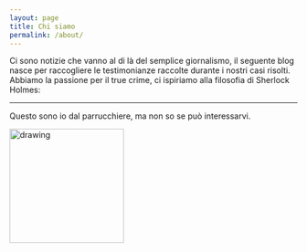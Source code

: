 ```yaml
---
layout: page
title: Chi siamo
permalink: /about/
---
```


Ci sono notizie che vanno al di là del semplice giornalismo, il seguente blog nasce per
raccogliere le testimonianze raccolte durante i nostri casi risolti.
Abbiamo la passione per il true crime, ci ispiriamo alla filosofia di Sherlock Holmes:

-----------

Questo sono io dal parrucchiere, ma non so se può interessarvi.


<img src="https://frapiocov.github.io/leggere-morra/assets/images/hair.png" alt="drawing" width="200"/>